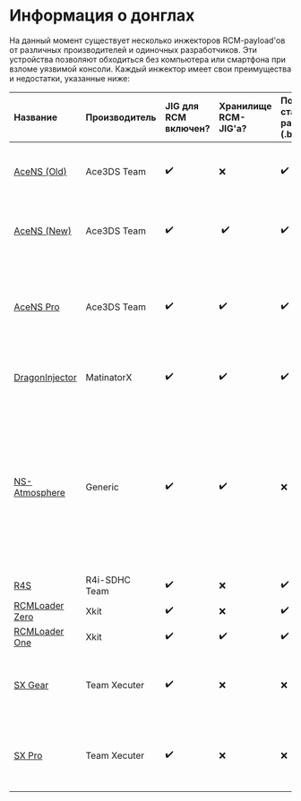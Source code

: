 # Информация о донглах

На данный момент существует несколько инжекторов RCM-payload'ов от различных производителей и одиночных разработчиков. Эти устройства позволяют обходиться без компьютера или смартфона при взломе уязвимой консоли. Каждый инжектор имеет свои преимущества и недостатки, указанные ниже:

| Название | Производитель | JIG для RCM включен? | Хранилище RCM-JIG'a? | Поддержка стандартных payload'ов (.bin)? | Поддержка payload'ов на SD? | Поддержка нескольких payload'ов? | Время работы батареи | Время зарядки | Цена (USD) | Примечания |
|:-|:-|:---------------------|:---------------------|:----------------------------------------|:---------------------------|:--------------------------------|:-|:-|:-|:-|
| [AceNS (Old)](../extras/img/rcm_injectors/AceNS(Old).jpg)        | Ace3DS Team   | ✔️                   | ❌                    | ✔️                                      | ❌                          | ✔️                              | Нет (конденсаторы)             | 10 секунд                      | <s>$18.00</s>​ (**Снят с производства**) | **Не рекомендуется:** Переплаченный клон RCMLoader Zero |
| [AceNS (New)](../extras/img/rcm_injectors/AceNS(New).jpg)        | Ace3DS Team   | ✔️                   | ️ ✔️                 | ✔️                                      | ❌                          | ✔️                              | 45mAh LiPo (~1000 инъекций)    | 1 час                         | $17.50 | **Не рекомендуется:** Переплаченный клон RCMLoader One |
| [AceNS Pro](../extras/img/rcm_injectors/AceNSPro.jpg)            | Ace3DS Team   | ✔️                   | ✔️                   | ✔️                                      | ✔️ (**Требуется**)         | ❌                               | 45mAh LiPo (~1000 инъекций)    | 1 час                         | $42.90 | **Не рекомендуется:** Переплаченный клон RCMLoader One с отсутствием нескольких функций |
| [DragonInjector](../extras/img/rcm_injectors/DragonInjector.jpg) | MatinatorX    | ✔️                   | ✔️                   | ✔️                                      | ✔️ (**Требуется**)         | ✔️                              | 40mAh CR1612 (~4000 инъекций) | Несъемная (заменяемая)         | <s>$30.00</s>​ (**Снят с производства**)  | Помещается в слот для картриджей Switch |
| [NS-Atmosphere](../extras/img/rcm_injectors/NS-Atmosphere.jpg)   | Generic       | ✔️                   | ✔️                   | ❌                                       | ❌                          | ❌                               | 150mAh LiPo (>1000 инъекций)   | >1 час                        | $13.15 | **Не рекомендуется:** Ненадежный джиг, чрезмерная громоздкость, изменение пейлоадов требует установки программы, отсутствие поддержки .bin усложняет использование |
| [R4S](../extras/img/rcm_injectors/R4S.jpg)                       | R4i-SDHC Team | ✔️                   | ❌                    | ✔️                                      | ✔️                         | ❌                               | 120mAh LiPo (~1000 инъекций)   | 1 час                         | $19.99 |
| [RCMLoader Zero](../extras/img/rcm_injectors/RCMLoaderZero.jpg)  | Xkit          | ✔️                   | ❌                    | ✔️                                      | ❌                          | ️ ✔️                            | Нет (конденсаторы)             | 10 секунд                      | <s>$5.99</s>​ (**Снят с производства**)  | |
| [RCMLoader One](../extras/img/rcm_injectors/RCMLoaderOne.jpg)    | Xkit          | ✔️                   | ✔️                   | ✔️                                      | ❌                          | ✔️                              | 45mAh LiPo (~1000 инъекций)    | 1 час                         | $9.99 |
| [SX Gear](../extras/img/rcm_injectors/SXGear.jpg)                | Team Xecuter  | ✔️                   | ❌                    | ❌                                       | ✔️ (**Требуется**)         | ❌                               | Нет (суперконденсаторы)        | 5-10 секунд                   | $24.95 | **Не рекомендуется:** Отсутствие поддержки .bin усложняет использование |
| [SX Pro](../extras/img/rcm_injectors/SXPro.jpg)                  | Team Xecuter  | ✔️                   | ❌                    | ❌                                       | ✔️ (**Требуется**)         | ❌                               | Нет (суперконденсаторы)        | 5-10 секунд                   | $49.99 | **Не рекомендуется:** Отсутствие поддержки .bin усложняет использование |
